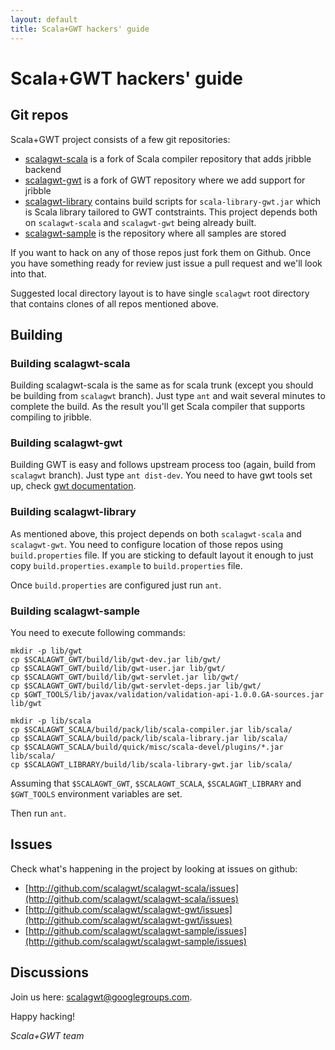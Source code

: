 ```yaml
---
layout: default
title: Scala+GWT hackers' guide
---
```


Scala+GWT hackers' guide
========================

Git repos
---------

Scala+GWT project consists of a few git repositories:

  * [scalagwt-scala](http://github.com/scalagwt/scalagwt-scala) is a fork of Scala compiler repository that adds jribble backend
  * [scalagwt-gwt](http://github.com/scalagwt/scalagwt-gwt) is a fork of GWT repository where we add support for jribble
  * [scalagwt-library](http://github.com/scalagwt/scalagwt-library) contains build scripts for `scala-library-gwt.jar` which is Scala library tailored to GWT contstraints. This project depends both on `scalagwt-scala` and `scalagwt-gwt` being already built.
  * [scalagwt-sample](http://github.com/scalagwt/scalagwt-sample) is the repository where all samples are stored
  
If you want to hack on any of those repos just fork them on Github. Once you have something ready for review just issue a pull request and we'll look into that.

Suggested local directory layout is to have single `scalagwt` root directory that contains clones of all repos mentioned above.

Building
--------

### Building scalagwt-scala

Building scalagwt-scala is the same as for scala trunk (except you should be building from `scalagwt` branch). Just type `ant` and wait several minutes to complete the build. As the result you'll get Scala compiler that supports compiling to jribble.
  
### Building scalagwt-gwt

Building GWT is easy and follows upstream process too (again, build from `scalagwt` branch). Just type `ant dist-dev`. You need to have gwt tools set up, check [gwt documentation](http://code.google.com/webtoolkit/makinggwtbetter.html#compiling).

### Building scalagwt-library

As mentioned above, this project depends on both `scalagwt-scala` and `scalagwt-gwt`. You need to configure location of those repos using `build.properties` file. If you are sticking to default layout it enough to just copy `build.properties.example` to `build.properties` file.

Once `build.properties` are configured just run `ant`.

### Building scalagwt-sample

You need to execute following commands:

    mkdir -p lib/gwt
    cp $SCALAGWT_GWT/build/lib/gwt-dev.jar lib/gwt/
    cp $SCALAGWT_GWT/build/lib/gwt-user.jar lib/gwt/
    cp $SCALAGWT_GWT/build/lib/gwt-servlet.jar lib/gwt/
    cp $SCALAGWT_GWT/build/lib/gwt-servlet-deps.jar lib/gwt/
    cp $GWT_TOOLS/lib/javax/validation/validation-api-1.0.0.GA-sources.jar lib/gwt

    mkdir -p lib/scala
    cp $SCALAGWT_SCALA/build/pack/lib/scala-compiler.jar lib/scala/
    cp $SCALAGWT_SCALA/build/pack/lib/scala-library.jar lib/scala/
    cp $SCALAGWT_SCALA/build/quick/misc/scala-devel/plugins/*.jar lib/scala/
    cp $SCALAGWT_LIBRARY/build/lib/scala-library-gwt.jar lib/scala/
    
Assuming that `$SCALAGWT_GWT`, `$SCALAGWT_SCALA`, `$SCALAGWT_LIBRARY` and `$GWT_TOOLS` environment variables are set.

Then run `ant`.

Issues
------

Check what's happening in the project by looking at issues on github:

  * [http://github.com/scalagwt/scalagwt-scala/issues](http://github.com/scalagwt/scalagwt-scala/issues)
  * [http://github.com/scalagwt/scalagwt-gwt/issues](http://github.com/scalagwt/scalagwt-gwt/issues)
  * [http://github.com/scalagwt/scalagwt-sample/issues](http://github.com/scalagwt/scalagwt-sample/issues)

Discussions
-----------

Join us here: [scalagwt@googlegroups.com](http://groups.google.com/group/scalagwt).


Happy hacking!

*Scala+GWT team*
